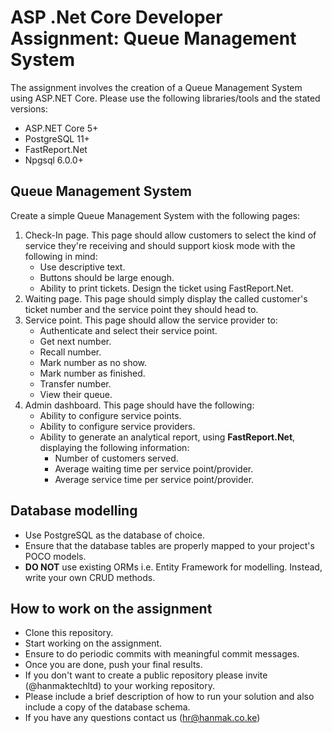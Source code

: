 # ASP .Net Core Developer Assignment: Queue Management System

The assignment involves the creation of a Queue Management System using ASP.NET Core. Please use the following libraries/tools and the stated versions:

- ASP.NET Core 5+
- PostgreSQL 11+
- FastReport.Net
- Npgsql 6.0.0+

## Queue Management System

Create a simple Queue Management System with the following pages:

1. Check-In page. This page should allow customers to select the kind of service they're receiving and should support kiosk mode with the following in mind:
   - Use descriptive text.
   - Buttons should be large enough.
   - Ability to print tickets. Design the ticket using FastReport.Net.
2. Waiting page. This page should simply display the called customer's ticket number and the service point they should head to.
3. Service point. This page should allow the service provider to:
   - Authenticate and select their service point.
   - Get next number.
   - Recall number.
   - Mark number as no show.
   - Mark number as finished.
   - Transfer number.
   - View their queue.
4. Admin dashboard. This page should have the following:
   - Ability to configure service points.
   - Ability to configure service providers.
   - Ability to generate an analytical report, using **FastReport.Net**, displaying the following information:
     - Number of customers served.
     - Average waiting time per service point/provider.
     - Average service time per service point/provider.

## Database modelling

- Use PostgreSQL as the database of choice.
- Ensure that the database tables are properly mapped to your project's POCO models.
- **DO NOT** use existing ORMs i.e. Entity Framework for modelling. Instead, write your own CRUD methods.

## How to work on the assignment

- Clone this repository.
- Start working on the assignment.
- Ensure to do periodic commits with meaningful commit messages.
- Once you are done, push your final results.
- If you don't want to create a public repository please invite (@hanmaktechltd) to your working repository.
- Please include a brief description of how to run your solution and also include a copy of the database schema.
- If you have any questions contact us (<hr@hanmak.co.ke>)
